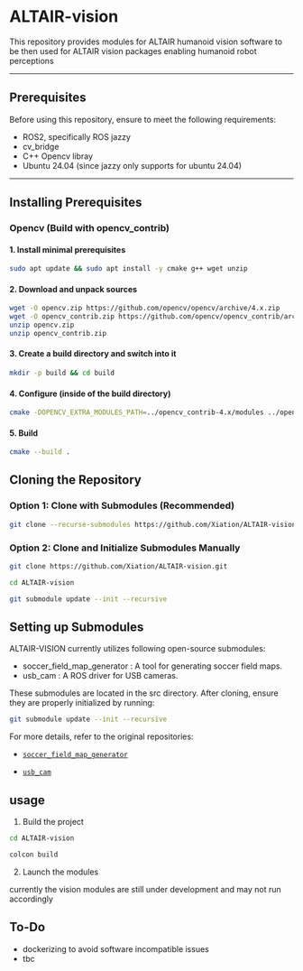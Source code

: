 # ALTAIR-vision

This repository provides modules for ALTAIR humanoid vision software to be then used for ALTAIR vision packages enabling humanoid robot perceptions

---

## Prerequisites
Before using this repository, ensure to meet the following requirements:
- ROS2, specifically ROS jazzy
- cv_bridge
- C++ Opencv libray
- Ubuntu 24.04 (since jazzy only supports for ubuntu 24.04)

---

## Installing Prerequisites

### Opencv (Build with opencv_contrib)

#### 1. Install minimal prerequisites
``` bash
sudo apt update && sudo apt install -y cmake g++ wget unzip
```

#### 2. Download and unpack sources
```bash
wget -O opencv.zip https://github.com/opencv/opencv/archive/4.x.zip
wget -O opencv_contrib.zip https://github.com/opencv/opencv_contrib/archive/4.x.zip
unzip opencv.zip
unzip opencv_contrib.zip
```

#### 3. Create a build directory and switch into it
``` bash
mkdir -p build && cd build
```

#### 4. Configure (inside of the build directory)
``` bash
cmake -DOPENCV_EXTRA_MODULES_PATH=../opencv_contrib-4.x/modules ../opencv-4.x
```

#### 5. Build
``` bash
cmake --build .
```

## Cloning the Repository

### Option 1: Clone with Submodules (Recommended)
```bash
git clone --recurse-submodules https://github.com/Xiation/ALTAIR-vision.git
```
### Option 2: Clone and Initialize Submodules Manually
```bash
git clone https://github.com/Xiation/ALTAIR-vision.git

cd ALTAIR-vision

git submodule update --init --recursive
```

## Setting up Submodules
ALTAIR-VISION currently utilizes following open-source submodules:
- soccer_field_map_generator : A tool for generating soccer field maps.
- usb_cam : A ROS driver for USB cameras.

These submodules are located in the src directory. After cloning, ensure they are properly initialized by running:
``` bash
git submodule update --init --recursive
```

For more details, refer to the original repositories:
- [`soccer_field_map_generator`](https://github.com/ros-sports/soccer_field_map_generator "soccer_field_map_generator Repository")

- [`usb_cam`](https://github.com/ros-drivers/usb_cam "usb_cam Repository")

## usage
1. Build the project
```bash
cd ALTAIR-vision

colcon build
```
2. Launch the modules

currently the vision modules are still under development and may not run accordingly

## To-Do
- dockerizing to avoid software incompatible issues
- tbc
